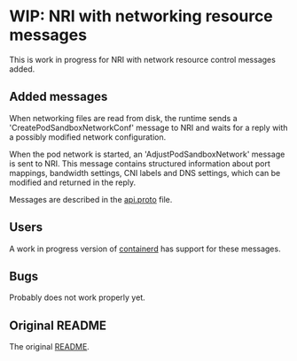# WIP: NRI with networking resource messages

This is work in progress for NRI with network resource control messages added.

## Added messages

When networking files are read from disk, the runtime sends a
'CreatePodSandboxNetworkConf' message to NRI and waits for a reply with a
possibly modified network configuration.

When the pod network is started, an 'AdjustPodSandboxNetwork' message is sent
to NRI. This message contains structured information about port mappings,
bandwidth settings, CNI labels and DNS settings, which can be modified and
returned in the reply.

Messages are described in the [api.proto](/pkg/api/api.proto) file.

## Users

A work in progress version of
[containerd](https://github.com/pfl/containerd/tree/wip_adjustpodsandboxnetwork)
has support for these messages.

## Bugs

Probably does not work properly yet.

## Original README

The original [README](/README.md).
